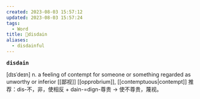 ```yaml
---
created: 2023-08-03 15:57:12
updated: 2023-08-03 15:57:24
tags:
  - Word
title: 📖disdain
aliases:
  - disdainful
---
```


<pre><strong>disdain</strong></pre>
[dɪsˈdeɪn]
n. a feeling of contempt for someone or something regarded as unworthy or inferior [[鄙视]]
[[opprobrium]], [[contemptuous|contempt]]
推荐：dis-不，非，使相反 + dain-=dign-尊贵 → 使不尊贵，蔑视。